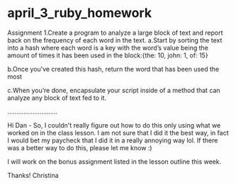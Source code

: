 april_3_ruby_homework
=====================

Assignment 
1.Create a program to analyze a large block of text and report back on the frequency of each word in the text.
   a.Start by sorting the text into a hash where each word is a key with the word’s value being the amount of times it has 
   been used in the block:{the: 10, john: 1, of: 15}
   
   b.Once you’ve created this hash, return the word that has been used the most
   
   c.When you’re done, encapsulate your script inside of a method that can analyze any block of text fed to it.

............................

Hi Dan - So, I couldn't really figure out how to do this only using what we worked on in the class lesson. 
I am not sure that I did it the best way, in fact I would bet my paycheck that I did it in a really annoying way lol. 
If there was a better way to do this, please let me know :) 

I will work on the bonus assignment listed in the lesson outline this week.



Thanks!
Christina
